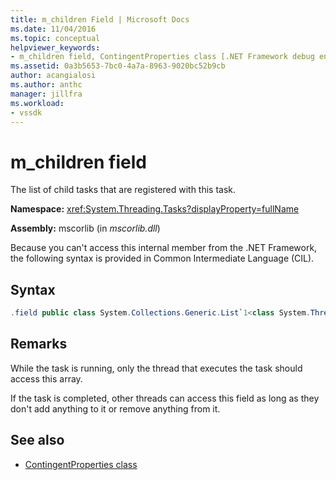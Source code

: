 ```yaml
---
title: m_children Field | Microsoft Docs
ms.date: 11/04/2016
ms.topic: conceptual
helpviewer_keywords:
- m_children field, ContingentProperties class [.NET Framework debug engines]
ms.assetid: 0a3b5653-7bc0-4a7a-8963-9020bc52b9cb
author: acangialosi
ms.author: anthc
manager: jillfra
ms.workload:
- vssdk
---
```

# m_children field
The list of child tasks that are registered with this task.

 **Namespace:** <xref:System.Threading.Tasks?displayProperty=fullName>

 **Assembly:** mscorlib (in *mscorlib.dll*)

 Because you can't access this internal member from the .NET Framework, the following syntax is provided in Common Intermediate Language (CIL).

## Syntax

```csharp
.field public class System.Collections.Generic.List`1<class System.Threading.Tasks.Task> m_children
```

## Remarks
 While the task is running, only the thread that executes the task should access this array.

 If the task is completed, other threads can access this field as long as they don't add anything to it or remove anything from it.

## See also
- [ContingentProperties class](../../extensibility/debugger/contingentproperties-class-internal-members.md)
